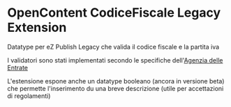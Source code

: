 # OpenContent CodiceFiscale Legacy Extension
Datatype per eZ Publish Legacy che valida il codice fiscale e la partita iva

I validatori sono stati implementati secondo le specifiche dell'[Agenzia delle Entrate](http://www.agenziaentrate.gov.it/wps/content/Nsilib/Nsi/Home/CosaDeviFare/Richiedere/Codice+fiscale+e+tessera+sanitaria/Richiesta+TS_CF/SchedaI/Informazioni+codificazione+pf/)

L'estensione espone anche un datatype booleano (ancora in versione beta) che permette l'inserimento du una breve descrizione (utile per accettazioni di regolamenti)



